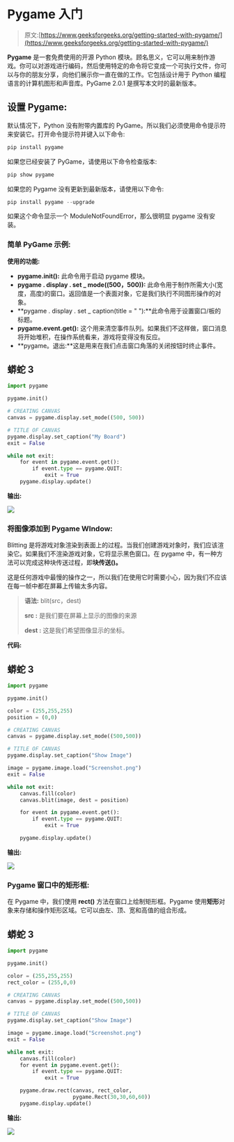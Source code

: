 # Pygame 入门

> 原文:[https://www.geeksforgeeks.org/getting-started-with-pygame/](https://www.geeksforgeeks.org/getting-started-with-pygame/)

**Pygame** 是一套免费使用的开源 Python 模块。顾名思义，它可以用来制作游戏。你可以对游戏进行编码，然后使用特定的命令将它变成一个可执行文件，你可以与你的朋友分享，向他们展示你一直在做的工作。它包括设计用于 Python 编程语言的计算机图形和声音库。PyGame 2.0.1 是撰写本文时的最新版本。

## **设置 Pygame:**

默认情况下，Python 没有附带内置库的 PyGame。所以我们必须使用命令提示符来安装它。打开命令提示符并键入以下命令:

```py
pip install pygame
```

如果您已经安装了 PyGame，请使用以下命令检查版本:

```py
pip show pygame
```

如果您的 Pygame 没有更新到最新版本，请使用以下命令:

```py
pip install pygame --upgrade
```

如果这个命令显示一个 ModuleNotFoundError，那么很明显 pygame 没有安装。

### **简单 PyGame 示例:**

**使用的功能:**

*   **pygame.init():** 此命令用于启动 pygame 模块。
*   **pygame . display . set _ mode((500，500)):** 此命令用于制作所需大小(宽度，高度)的窗口。返回值是一个表面对象，它是我们执行不同图形操作的对象。
*   **pygame . display . set _ caption(title = " "):**此命令用于设置窗口/板的标题。
*   **pygame.event.get():** 这个用来清空事件队列。如果我们不这样做，窗口消息将开始堆积，在操作系统看来，游戏将变得没有反应。
*   **pygame。退出:**这是用来在我们点击窗口角落的关闭按钮时终止事件。

## 蟒蛇 3

```py
import pygame

pygame.init()

# CREATING CANVAS
canvas = pygame.display.set_mode((500, 500))

# TITLE OF CANVAS
pygame.display.set_caption("My Board")
exit = False

while not exit:
    for event in pygame.event.get():
        if event.type == pygame.QUIT:
            exit = True
    pygame.display.update()
```

**输出:**

![](img/3b2aacd0369d27afe61b4ff570c952df.png)

### 将图像添加到 Pygame WIndow:

Blitting 是将游戏对象渲染到表面上的过程。当我们创建游戏对象时，我们应该渲染它。如果我们不渲染游戏对象，它将显示黑色窗口。在 pygame 中，有一种方法可以完成这种块传送过程，即**块传送()。**

这是任何游戏中最慢的操作之一，所以我们在使用它时需要小心，因为我们不应该在每一帧中都在屏幕上传输太多内容。

> **语法:** blit(src，dest)
> 
> **src :** 是我们要在屏幕上显示的图像的来源
> 
> **dest :** 这是我们希望图像显示的坐标。

**代码:**

## 蟒蛇 3

```py
import pygame

pygame.init()

color = (255,255,255)
position = (0,0)

# CREATING CANVAS
canvas = pygame.display.set_mode((500,500))

# TITLE OF CANVAS
pygame.display.set_caption("Show Image")

image = pygame.image.load("Screenshot.png")
exit = False

while not exit:
    canvas.fill(color)
    canvas.blit(image, dest = position)

    for event in pygame.event.get():
        if event.type == pygame.QUIT:
            exit = True

    pygame.display.update()
```

**输出:**

![](img/dbc8cea41660c42bdc81a20b5a032396.png)

### Pygame 窗口中的矩形框:

在 Pygame 中，我们使用 **rect()** 方法在窗口上绘制矩形框。Pygame 使用**矩形**对象来存储和操作矩形区域。它可以由左、顶、宽和高值的组合形成。

## 蟒蛇 3

```py
import pygame

pygame.init()

color = (255,255,255)
rect_color = (255,0,0)

# CREATING CANVAS
canvas = pygame.display.set_mode((500,500))

# TITLE OF CANVAS
pygame.display.set_caption("Show Image")

image = pygame.image.load("Screenshot.png")
exit = False

while not exit:
    canvas.fill(color)
    for event in pygame.event.get():
        if event.type == pygame.QUIT:
            exit = True

    pygame.draw.rect(canvas, rect_color,
                     pygame.Rect(30,30,60,60))
    pygame.display.update()
```

**输出:**

![](img/d25454598f0c7661748110a0b6116b53.png)